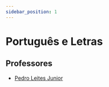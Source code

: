 ```yaml
---
sidebar_position: 1
---
```


# Português e Letras

## Professores

- [Pedro Leites Junior](pedro_leites_junior)